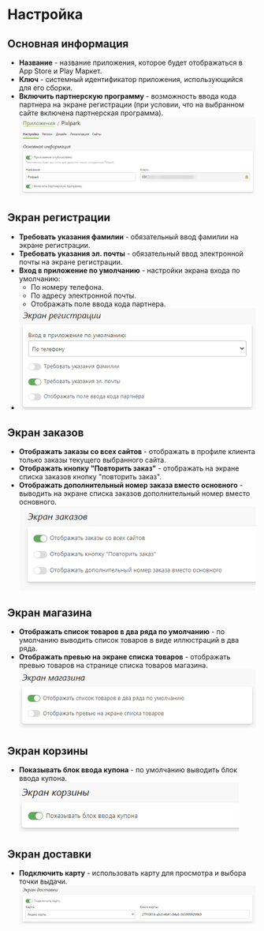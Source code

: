 # Настройка
## Основная информация
* __Название__ - название приложения, которое будет отображаться в App Store и Play Маркет.
* __Ключ__ - системный идентификатор приложения, использующийся для его сборки.
* __Включить партнерскую программу__ - возможность ввода кода партнера на экране регистрации (при условии, что на выбранном сайте включена партнерская программа).
![](../_media/app/settings-general.png)

## Экран регистрации
* __Требовать указания фамилии__ - обязательный ввод фамилии на экране регистрации.
* __Требовать указания эл. почты__ - обязательный ввод электронной почты на экране регистрации.
* __Вход в приложение по умолчанию__ - настройки экрана входа по умолчанию:
    + По номеру телефона.
    + По адресу электронной почты.
    + Отображать поле ввода кода партнера.
* ![](../_media/app/app02.png)

## Экран заказов
* __Отображать заказы со всех сайтов__ - отображать в профиле клиента только заказы текущего выбранного сайта.
* __Отображать кнопку "Повторить заказ"__ - отображать на экране списка заказов кнопку "повторить заказ".
* __Отображать дополнительный номер заказа вместо основного__ - выводить на экране списка заказов дополнительный номер вместо основного.
![](../_media/app/app03.png)

## Экран магазина
* __Отображать список товаров в два ряда по умолчанию__ - по умолчанию выводить список товаров в виде иллюстраций в два ряда.
* __Отображать превью на экране списка товаров__ - отображать превью товаров на странице списка товаров магазина.
![](../_media/app/settings-shop.png)

## Экран корзины
* __Показывать блок ввода купона__ - по умолчанию выводить блок ввода купона.
![](../_media/app/settings-basket.png)

## Экран доставки
* __Подключить карту__ - использовать карту для просмотра и выбора точки выдачи.
![](../_media/app/settings-shipping.png)